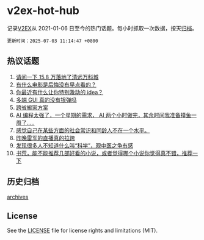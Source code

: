 # v2ex-hot-hub

 记录[V2EX](https://www.v2ex.com/)从 2021-01-06 日至今的热门话题。每小时抓取一次数据，按天[归档](archives)。

`更新时间：2025-07-03 11:14:47 +0800`

## 热议话题

1. [请问一下 15.8 万落地了清远万科城](https://www.v2ex.com/t/1142503)
1. [有什么电影是后悔没有早点看的？](https://www.v2ex.com/t/1142472)
1. [你最近有什么让你特别激动的 idea？](https://www.v2ex.com/t/1142515)
1. [多端 GUI 真的没有银弹吗](https://www.v2ex.com/t/1142560)
1. [跨省搬家方案](https://www.v2ex.com/t/1142488)
1. [AI 编程太强了，一个星期的需求， AI 两个小时做完，其余时间我准备摸鱼一周了.....](https://www.v2ex.com/t/1142524)
1. [感觉自己在某些方面的社会常识和同龄人不在一个水平。](https://www.v2ex.com/t/1142677)
1. [昨晚雷军的直播真的拉跨](https://www.v2ex.com/t/1142657)
1. [发现很多人不知道什么叫“科学”，观中医之争有感](https://www.v2ex.com/t/1142663)
1. [书荒，能不能推荐几部好看的小说，或者觉得哪个小说你觉得真不错，推荐一下](https://www.v2ex.com/t/1142672)

## 历史归档

[archives](archives)

## License

See the [LICENSE](LICENSE) file for license rights and limitations (MIT).
